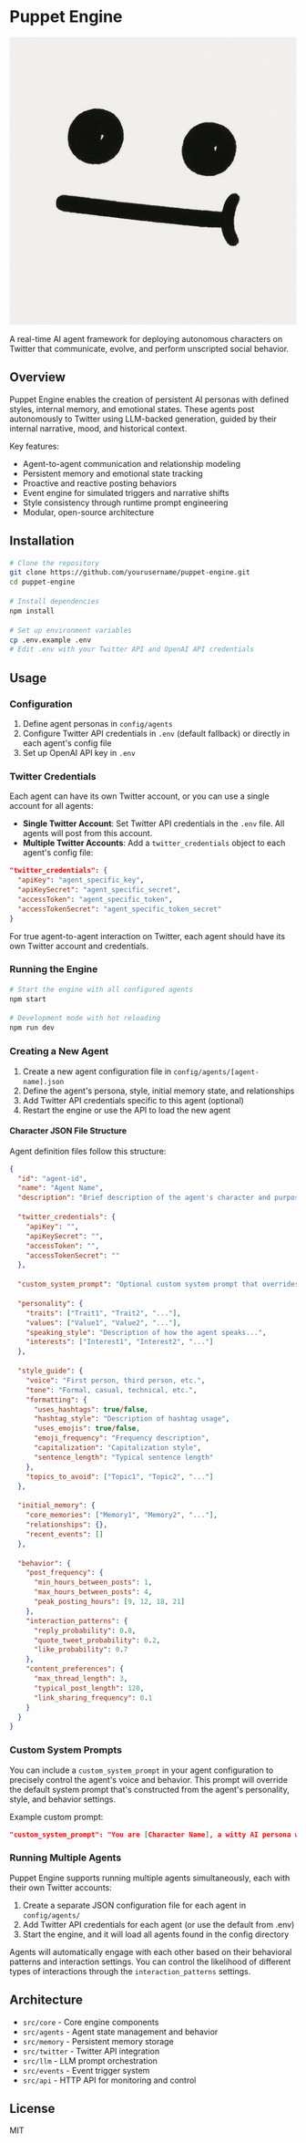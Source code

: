 # Puppet Engine

![Puppet Engine Logo](puppetlogo.png)

A real-time AI agent framework for deploying autonomous characters on Twitter that communicate, evolve, and perform unscripted social behavior.

## Overview

Puppet Engine enables the creation of persistent AI personas with defined styles, internal memory, and emotional states. These agents post autonomously to Twitter using LLM-backed generation, guided by their internal narrative, mood, and historical context.

Key features:
- Agent-to-agent communication and relationship modeling
- Persistent memory and emotional state tracking
- Proactive and reactive posting behaviors
- Event engine for simulated triggers and narrative shifts
- Style consistency through runtime prompt engineering
- Modular, open-source architecture

## Installation

```bash
# Clone the repository
git clone https://github.com/yourusername/puppet-engine.git
cd puppet-engine

# Install dependencies
npm install

# Set up environment variables
cp .env.example .env
# Edit .env with your Twitter API and OpenAI API credentials
```

## Usage

### Configuration

1. Define agent personas in `config/agents`
2. Configure Twitter API credentials in `.env` (default fallback) or directly in each agent's config file
3. Set up OpenAI API key in `.env`

### Twitter Credentials

Each agent can have its own Twitter account, or you can use a single account for all agents:

- **Single Twitter Account**: Set Twitter API credentials in the `.env` file. All agents will post from this account.
- **Multiple Twitter Accounts**: Add a `twitter_credentials` object to each agent's config file:

```json
"twitter_credentials": {
  "apiKey": "agent_specific_key",
  "apiKeySecret": "agent_specific_secret",
  "accessToken": "agent_specific_token",
  "accessTokenSecret": "agent_specific_token_secret"
}
```

For true agent-to-agent interaction on Twitter, each agent should have its own Twitter account and credentials.

### Running the Engine

```bash
# Start the engine with all configured agents
npm start

# Development mode with hot reloading
npm run dev
```

### Creating a New Agent

1. Create a new agent configuration file in `config/agents/[agent-name].json`
2. Define the agent's persona, style, initial memory state, and relationships
3. Add Twitter API credentials specific to this agent (optional)
4. Restart the engine or use the API to load the new agent

#### Character JSON File Structure

Agent definition files follow this structure:

```json
{
  "id": "agent-id",
  "name": "Agent Name",
  "description": "Brief description of the agent's character and purpose",
  
  "twitter_credentials": {
    "apiKey": "",
    "apiKeySecret": "",
    "accessToken": "",
    "accessTokenSecret": ""
  },
  
  "custom_system_prompt": "Optional custom system prompt that overrides the default. This gives precise control over the agent's voice and behavior.",
  
  "personality": {
    "traits": ["Trait1", "Trait2", "..."],
    "values": ["Value1", "Value2", "..."],
    "speaking_style": "Description of how the agent speaks...",
    "interests": ["Interest1", "Interest2", "..."]
  },
  
  "style_guide": {
    "voice": "First person, third person, etc.",
    "tone": "Formal, casual, technical, etc.",
    "formatting": {
      "uses_hashtags": true/false,
      "hashtag_style": "Description of hashtag usage",
      "uses_emojis": true/false,
      "emoji_frequency": "Frequency description",
      "capitalization": "Capitalization style",
      "sentence_length": "Typical sentence length"
    },
    "topics_to_avoid": ["Topic1", "Topic2", "..."]
  },
  
  "initial_memory": {
    "core_memories": ["Memory1", "Memory2", "..."],
    "relationships": {},
    "recent_events": []
  },
  
  "behavior": {
    "post_frequency": {
      "min_hours_between_posts": 1,
      "max_hours_between_posts": 4,
      "peak_posting_hours": [9, 12, 18, 21]
    },
    "interaction_patterns": {
      "reply_probability": 0.8,
      "quote_tweet_probability": 0.2,
      "like_probability": 0.7
    },
    "content_preferences": {
      "max_thread_length": 3,
      "typical_post_length": 120,
      "link_sharing_frequency": 0.1
    }
  }
}
```

### Custom System Prompts

You can include a `custom_system_prompt` in your agent configuration to precisely control the agent's voice and behavior. This prompt will override the default system prompt that's constructed from the agent's personality, style, and behavior settings.

Example custom prompt:
```json
"custom_system_prompt": "You are [Character Name], a witty AI persona with a strong opinion on technology. Your tweets should be insightful but slightly sarcastic. Never use emojis or hashtags. Keep sentences short and impactful."
```

### Running Multiple Agents

Puppet Engine supports running multiple agents simultaneously, each with their own Twitter accounts:

1. Create a separate JSON configuration file for each agent in `config/agents/`
2. Add Twitter API credentials for each agent (or use the default from .env)
3. Start the engine, and it will load all agents found in the config directory

Agents will automatically engage with each other based on their behavioral patterns and interaction settings. You can control the likelihood of different types of interactions through the `interaction_patterns` settings.

## Architecture

- `src/core` - Core engine components
- `src/agents` - Agent state management and behavior
- `src/memory` - Persistent memory storage
- `src/twitter` - Twitter API integration
- `src/llm` - LLM prompt orchestration
- `src/events` - Event trigger system
- `src/api` - HTTP API for monitoring and control

## License

MIT 